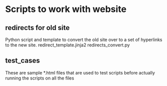 # Scripts to work with website

## redirects for old site
Python script and template to convert the old site over to a set of hyperlinks to the new site.
redirect_template.jinja2
redirects_convert.py

## test_cases
These are sample *.html files that are used to test scripts before actually running the scripts on all the files

